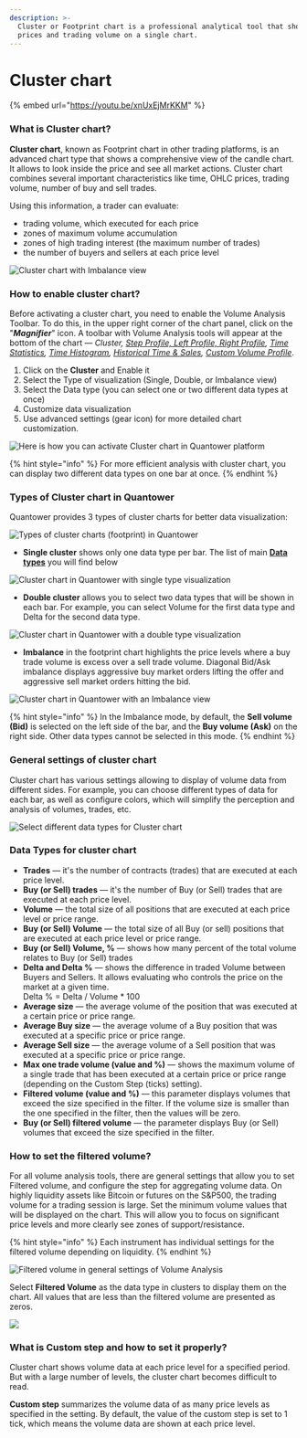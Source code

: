 ```yaml
---
description: >-
  Cluster or Footprint chart is a professional analytical tool that shows OHLC
  prices and trading volume on a single chart.
---
```


# Cluster chart

{% embed url="https://youtu.be/xnUxEjMrKKM" %}

### What is Cluster chart?

**Cluster chart**, known as Footprint chart in other trading platforms, is an advanced chart type that shows a comprehensive view of the candle chart. It allows to look inside the price and see all market actions. Cluster chart combines several important characteristics like time, OHLC prices, trading volume, number of buy and sell trades.

Using this information, a trader can evaluate:

* trading volume, which executed for each price
* zones of maximum volume accumulation
* zones of high trading interest (the maximum number of trades)
* the number of buyers and sellers at each price level

![Cluster chart with Imbalance view ](../../../.gitbook/assets/cluster-chart.png)

### How to enable cluster chart?

Before activating a cluster chart, you need to enable the Volume Analysis Toolbar. To do this, in the upper right corner of the chart panel, click on the "_**Magnifier**_" icon. A toolbar with Volume Analysis tools will appear at the bottom of the chart — _Cluster,_ [_Step Profile, Left Profile, Right Profile_](volume-profiles.md)_,_ [_Time Statistics_](time-statistics.md)_,_ [_Time Histogram_](time-histogram.md)_,_ [_Historical Time & Sales_](historical-time-and-sales.md)_,_ [_Custom Volume Profile_](volume-profiles.md#custom-volume-profile).

1. Click on the **Cluster** and Enable it
2. Select the Type of visualization (Single, Double, or Imbalance view)
3. Select the Data type (you can select one or two different data types at once)
4. Customize data visualization
5. Use advanced settings (gear icon) for more detailed chart customization.

![Here is how you can activate Cluster chart in Quantower platform](<../../../.gitbook/assets/cluster activation.gif>)

{% hint style="info" %}
For more efficient analysis with cluster chart, you can display two different data types on one bar at once.
{% endhint %}

### Types of Cluster chart in Quantower

Quantower provides 3 types of cluster charts for better data visualization:

![Types of cluster charts (footprint) in Quantower](<../../../.gitbook/assets/image (360).png>)

* **Single cluster** shows only one data type per bar. The list of main [**Data types**](cluster-chart.md#data-types-for-cluster-chart) you will find below

![Cluster chart in Quantower with single type visualization](<../../../.gitbook/assets/image (357) (1).png>)

* **Double cluster** allows you to select two data types that will be shown in each bar. For example, you can select Volume for the first data type and Delta for the second data type.

![Cluster chart in Quantower with a double type visualization](<../../../.gitbook/assets/image (361).png>)

* **Imbalance** in the footprint chart highlights the price levels where a buy trade volume is excess over a sell trade volume. Diagonal Bid/Ask imbalance displays aggressive buy market orders lifting the offer and aggressive sell market orders hitting the bid.

![Cluster chart in Quantower with an Imbalance view](<../../../.gitbook/assets/image (359).png>)

{% hint style="info" %}
In the Imbalance mode, by default, the **Sell volume (Bid)** is selected on the left side of the bar, and the **Buy volume (Ask)** on the right side. Other data types cannot be selected in this mode.
{% endhint %}

### General settings of cluster chart

Cluster chart has various settings allowing to display of volume data from different sides. For example, you can choose different types of data for each bar, as well as configure colors, which will simplify the perception and analysis of volumes, trades, etc.

![Select different data types for Cluster chart](../../../.gitbook/assets/cluster-data-type.gif)

### Data Types for cluster chart

* **Trades** — it's the number of contracts (trades) that are executed at each price level.
* **Buy (or Sell) trades** — it's the number of Buy (or Sell) trades that are executed at each price level.
* **Volume** — the total size of all positions that are executed at each price level or price range.
* **Buy (or Sell) Volume** — the total size of all Buy (or sell) positions that are executed at each price level or price range.
* **Buy (or Sell) Volume, %** — shows how many percent of the total volume relates to Buy (or Sell) trades
* **Delta and Delta %** — shows the difference in traded Volume between Buyers and Sellers. It allows evaluating who controls the price on the market at a given time. \
  Delta % = Delta / Volume \* 100
* **Average size** — the average volume of the position that was executed at a certain price or price range.
* **Average Buy size** — the average volume of a Buy position that was executed at a specific price or price range.
* **Average Sell size** — the average volume of a Sell position that was executed at a specific price or price range.
* **Max one trade volume (value and %)** — shows the maximum volume of a single trade that has been executed at a certain price or price range (depending on the Custom Step (ticks) setting).
* **Filtered volume (value and %)** — this parameter displays volumes that exceed the size specified in the filter. If the volume size is smaller than the one specified in the filter, then the values will be zero.
* **Buy (or Sell) filtered volume** — the parameter displays Buy (or Sell) volumes that exceed the size specified in the filter.

### How to set the filtered volume?

For all volume analysis tools, there are general settings that allow you to set Filtered volume, and configure the step for aggregating volume data. On highly liquidity assets like Bitcoin or futures on the S\&P500, the trading volume for a trading session is large. Set the minimum volume values that will be displayed on the chart. This will allow you to focus on significant price levels and more clearly see zones of support/resistance.

{% hint style="info" %}
Each instrument has individual settings for the filtered volume depending on liquidity.
{% endhint %}

![Filtered volume in general settings of Volume Analysis](../../../.gitbook/assets/filtered-volume.png)

Select **Filtered Volume** as the data type in clusters to display them on the chart. All values that are less than the filtered volume are presented as zeros.

![](<../../../.gitbook/assets/image (79).png>)

### What is Custom step and how to set it properly?

Cluster chart shows volume data at each price level for a specified period. But with a large number of levels, the cluster chart becomes difficult to read.&#x20;

**Custom step** summarizes the volume data of as many price levels as specified in the setting. By default, the value of the custom step is set to 1 tick, which means the volume data are shown at each price level.
